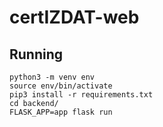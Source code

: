 # certIZDAT-web

## Running

    python3 -m venv env
    source env/bin/activate
    pip3 install -r requirements.txt 
    cd backend/
    FLASK_APP=app flask run
